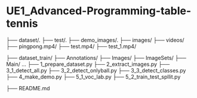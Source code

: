 # UE1_Advanced-Programming-table-tennis
├── dataset/. 
    ├── test/. 
        ├── demo_images/. 
        ├── images/
        ├── videos/
            ├── pingpong.mp4/
            ├── test.mp4/
            ├── test_1.mp4/
            
├── dataset_train/
    ├── Annotations/
    ├── Images/ 
    ├── ImageSets/
        ├── Main/
    ...
├── 1_prepare_dataset.py
├── 2_extract_images.py
├── 3_1_detect_all.py 
├── 3_2_detect_onlyball.py
├── 3_3_detect_classes.py
├── 4_make_demo.py
├── 5_1_voc_lab.py
├── 5_2_train_test_spllit.py

├── README.md

